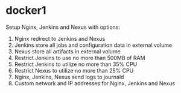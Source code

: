 # docker1
Setup Nginx, Jenkins and Nexus with options:
1. Nginx redirect to Jenkins and Nexus
2. Jenkins store all jobs and configuration data in external volume
3. Nexus store all artifacts in external volume
4. Restrict Jenkins to use no more than 500MB of RAM
5. Restrict Jenkins to utilize no more than 35% CPU
6. Restrict Nexus to utilize no more than 25% CPU
7. Nginx, Jenkins, Nexus send logs to journald
8. Custom network and IP addresses for Nginx, Jenkins and Nexus
